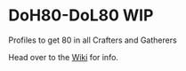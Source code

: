 # DoH80-DoL80 WIP
Profiles to get 80 in all Crafters and Gatherers

Head over to the [Wiki](https://github.com/Angles24/DoH80-DoL80/wiki) for info.

  

